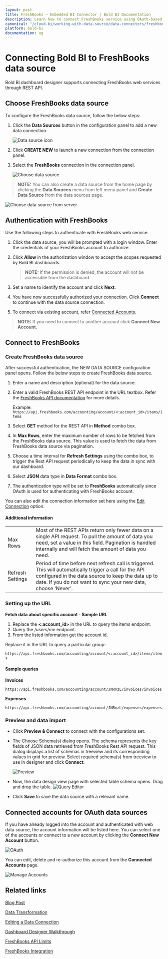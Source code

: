 ```yaml
---
layout: post
title: FreshBooks – Embedded BI Connector | Bold BI Documentation
description: Learn how to connect FreshBooks service using OAuth-based authentication through REST API endpoint with Bold BI Embedded.
canonical: "/cloud-bi/working-with-data-source/data-connectors/freshbooks/"
platform: bold-bi
documentation: ug
---
```


# Connecting Bold BI to FreshBooks data source

Bold BI dashboard designer supports connecting FreshBooks web services through REST API.

## Choose FreshBooks data source

To configure the FreshBooks data source, follow the below steps:

1. Click the **Data Sources** button in the configuration panel to add a new data connection.
   
   ![Data source icon](/static/assets/embedded/working-with-datasource/data-connectors/images/common/DataSourcesIcon.png)
   
2. Click **CREATE NEW** to launch a new connection from the connection panel.
3. Select the **FreshBooks** connection in the connection panel.

    ![Choose data source](/static/assets/embedded/working-with-datasource/data-connectors/images/freshbooks/ChooseDS.png)

> **NOTE:**  You can also create a data source from the home page by clicking the **Data Sources** menu from left menu panel and **Create Data Source** from the data sources page.

   ![Choose data source from server](/static/assets/embedded/working-with-datasource/data-connectors/images/freshbooks/ChooseDS_Server.png)

## Authentication with FreshBooks
Use the following steps to authenticate with FreshBooks web service.

1. Click the data source, you will be prompted with a login window. Enter the credentials of your FreshBooks account to authorize.
2. Click **Allow** in the authorization window to accept the scopes requested by Bold BI dashboards.

   > **NOTE:**  If the permission is denied, the account will not be accessible from the dashboard.
   
3. Set a name to identify the account and click **Next**. 
4. You have now successfully authorized your connection. Click **Connect** to continue with the data source connection.
5. To connect via existing account, refer [Connected Accounts](/embedded-bi/working-with-data-source/data-connectors/freshbooks/#connected-accounts-for-oauth-data-sources).

> **NOTE:**  If you need to connect to another account click **Connect New Account.**

## Connect to FreshBooks
### Create FreshBooks data source
After successful authentication, the NEW DATA SOURCE configuration panel opens. Follow the below steps to create FreshBooks data source.
1. Enter a name and description (optional) for the data source.
2. Enter a valid FreshBooks REST API endpoint in the URL textbox. Refer the [FreshBooks API documentation](https://www.freshbooks.com/api/start) for more details.

   Example: `https://api.freshbooks.com/accounting/account/<:account_id>/items/items`

3. Select **GET** method for the REST API in **Method** combo box.
4. In **Max Rows**, enter the maximum number of rows to be fetched from the FreshBooks data source. This value is used to fetch the data from FreshBooks data source via pagination.
5. Choose a time interval for **Refresh Settings** using the combo box, to trigger the Rest API request periodically to keep the data in sync with our dashboard.  
6. Select **JSON** data type in **Data Format** combo box.
7. The authentication type will be set to **FreshBooks** automatically since OAuth is used for authenticating with FreshBooks account.

You can also edit the connection information set here using the [Edit Connection](/embedded-bi/working-with-data-source/editing-a-data-connection/) option.

#### Additional information
<table width="600">
<tr>
<td>
Max Rows
</td>
<td>
Most of the REST APIs return only fewer data on a single API request. To pull the amount of data you need, set a value in this field.  
Pagination is handled internally and will fetch the amount of data you need.
</td>
</tr>
<tr>
<td>
Refresh Settings
</td>
<td>
Period of time before next refresh call is triggered. This will automatically trigger a call for the API configured in the data source to keep the data up to date. If you do not want to sync your new data, choose ‘Never’.
</td>
</tr>
</table>

### Setting up the URL
**Fetch data about specific account - Sample URL**
1. Replace the **<:account_id>** in the URL to query the items endpoint.
2. Query the <i>/users/me</i> endpoint.
3. From the listed information get the account id.

Replace it in the URL to query a particular group:

`https://api.freshbooks.com/accounting/account/<:account_id>/items/items`

#### Sample queries
**Invoices**

`https://api.freshbooks.com/accounting/account/JNRnzL/invoices/invoices`

**Expenses**

`https://api.freshbooks.com/accounting/account/JNRnzL/expenses/expenses`

### Preview and data import
* Click **Preview & Connect** to connect with the configurations set.
* The Choose Schema(s) dialog opens. The schema represents the key fields of JSON data retrieved from FreshBooks Rest API request. This dialog displays a list of schemas in treeview and its corresponding values in grid for preview. Select required schema(s) from treeview to use in designer and click **Connect**.

   ![Preview](/static/assets/embedded/working-with-datasource/data-connectors/images/common/Preview.png)

* Now, the data design view page with selected table schema opens. Drag and drop the table.
   ![Query Editor](/static/assets/embedded/working-with-datasource/data-connectors/images/common/QueryEditor.png)

* Click **Save** to save the data source with a relevant name.

## Connected accounts for OAuth data sources
If you have already logged into the account and authenticated with web data source, the account information will be listed here. You can select one of the accounts or connect to a new account by clicking the **Connect New Account** button.

   ![OAuth](/static/assets/embedded/working-with-datasource/data-connectors/images/freshbooks/OAuthDS.png)

You can edit, delete and re-authorize this account from the **Connected Accounts** page.

   ![Manage Accounts](/static/assets/embedded/working-with-datasource/data-connectors/images/freshbooks/ManageDS.png)

## Related links
[Blog Post](https://www.boldbi.com/blog/key-metrics-for-your-business-growth-with-freshbooks)

[Data Transformation](/embedded-bi/working-with-data-source/transforming-data/joining-table/)

[Editing a Data Connection](/embedded-bi/working-with-data-source/editing-a-data-connection/)   

[Dashboard Designer Walkthrough](/embedded-bi/getting-started/quick-start/)

[FreshBooks API Limits](https://www.freshbooks.com/api/limits)

[FreshBooks Integration](https://www.boldbi.com/integrations/freshbooks?utm_source=syncfusion&utm_medium=documentation&utm_campaign=boldbifreshbooksintegration)